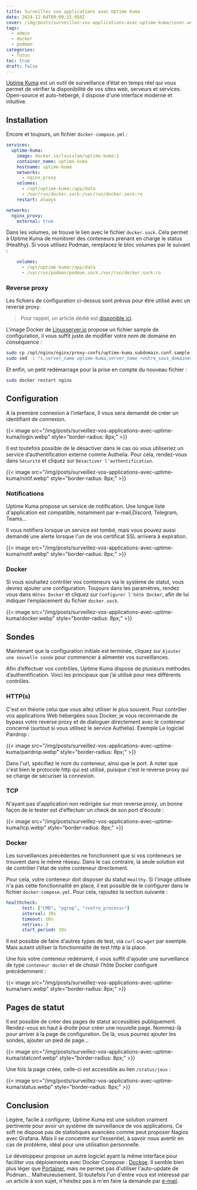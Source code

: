```yaml
---
title: Surveillez vos applications avec Uptime Kuma
date: 2024-12-04T09:09:15.050Z
cover: /img/posts/surveillez-vos-applications-avec-uptime-kuma/cover.webp
tags:
  - admin
  - docker
  - podman
categories:
  - Tutos
toc: true
draft: false
---
```


[Uptime Kuma](https://uptime.kuma.pet/) est un outil de surveillance d’état en temps réel qui vous permet de vérifier la disponibilité de vos sites web, serveurs et services. Open-source et auto-hébergé, il dispose d'une interface moderne et intuitive.

## Installation

Encore et toujours, un fichier `docker-compose.yml` :

```yml
services:
  uptime-kuma:
    image: docker.io/louislam/uptime-kuma:1
    container_name: uptime-kuma
    hostname: uptime-kuma
    networks:
      - nginx_proxy
    volumes:
      - /opt/uptime-kuma:/app/data
      - /var/run/docker.sock:/var/run/docker.sock:ro
    restart: always

networks:
  nginx_proxy:
    external: true
```

Dans les volumes, se trouve le lien avec le fichier `docker.sock`. Cela permet à Uptime Kuma de monitorer des conteneurs prenant en charge le status (Healthy). Si vous utilisez Podman, remplacez le bloc volumes par le suivant :

```yml
    volumes:
      - /opt/uptime-kuma:/app/data
      - /var/run/podman/podman.sock:/var/run/docker.sock:ro
```

### Reverse proxy

Les fichiers de configuration ci-dessus sont prévus pour être utilisé avec un reverse proxy.

> Pour rappel, un article dédié est [disponible ici](/posts/reverse-proxy-nginx/).

L'image Docker de [Linuxserver.io](https://docs.linuxserver.io/general/swag/) propose un fichier sample de configuration, il vous suffit juste de modifier votre nom de domaine en conséquence :

```bash
sudo cp /opt/nginx/nginx/proxy-confs/uptime-kuma.subdomain.conf.sample /opt/nginx/nginx/proxy-confs/uptime-kuma.subdomain.conf
sudo sed -i "s,server_name uptime-kuma,server_name <votre_sous_domaine>,g" /opt/nginx/nginx/proxy-confs/uptime-kuma.subdomain.conf
```

Et enfin, un petit redémarrage pour la prise en compte du nouveau fichier :

```bash
sudo docker restart nginx
```

## Configuration

A la première connexion à l’interface, Il vous sera demandé de créer un identifiant de connexion.

{{< image src="/img/posts/surveillez-vos-applications-avec-uptime-kuma/login.webp" style="border-radius: 8px;" >}}

Il est toutefois possible de le désactiver dans le cas où vous utiliseriez un service d’authentification externe comme Authelia. Pour cela, rendez-vous dans `Sécurité` et cliquez sur `Désactiver l'authentification`.

{{< image src="/img/posts/surveillez-vos-applications-avec-uptime-kuma/notif.webp" style="border-radius: 8px;" >}}

### Notifications

Uptime Kuma propose un service de notification. Une longue liste d'application est compatible, notamment par e-mail,Discord, Telegram, Teams...

Il vous notifiera lorsque un service est tombé, mais vous pouvez aussi demandé une alerte lorsque l'un de vos certificat SSL arrivera à expiration.

{{< image src="/img/posts/surveillez-vos-applications-avec-uptime-kuma/notif.webp" style="border-radius: 8px;" >}}

### Docker

Si vous souhaitez contrôler vos conteneurs via le système de statut, vous devrez ajouter une configuration. Toujours dans les paramètres, rendez vous dans `Hôtes Docker` et cliquez sur `Configurer l'hôte Docker`, afin de lui indiquer l’emplacement du fichier `docker.sock`.

{{< image src="/img/posts/surveillez-vos-applications-avec-uptime-kuma/docker.webp" style="border-radius: 8px;" >}}

## Sondes

Maintenant que la configuration initiale est terminée, cliquez sur `Ajouter une nouvelle sonde` pour commencer à alimenter vos surveillances.

Afin d’effectuer vos contrôles, Uptime Kuma dispose de plusieurs méthodes d’authentification. Voici les principaux que j’ai utilisé pour mes différents contrôles.

### HTTP(s)

C'est en théorie celui que vous allez utiliser le plus souvent. Pour contrôler vos applications Web hébergées sous Docker, je vous recommande de bypass votre reverse proxy et de dialoguer directement avec le conteneur concerné (surtout si vous utilisez le service Authelia). Exemple Le logiciel Pairdrop :

{{< image src="/img/posts/surveillez-vos-applications-avec-uptime-kuma/pairdrop.webp" style="border-radius: 8px;" >}}

Dans l'url, spécifiez le nom du conteneur, ainsi que le port. A noter que c'est bien le protocole http qui est utilisé, puisque c'est le reverse proxy qui se charge de sécuriser la connexion. 

### TCP

N'ayant pas d'application non redirigée sur mon reverse proxy, un bonne façon de le tester est d'effectuer un check de son port d'écoute :

{{< image src="/img/posts/surveillez-vos-applications-avec-uptime-kuma/tcp.webp" style="border-radius: 8px;" >}}

### Docker

Les surveillances précédentes ne fonctionnent que si vos conteneurs se trouvent dans le même réseau. Dans le cas contraire, la seule solution est de contrôler l'état de votre conteneur directement. 

Pour cela, votre conteneur doit disposer du statut `Healthy`. Si l'image utilisée n'a pas cette fonctionnalité en place, il est possible de le configurer dans le fichier `docker-compose.yml`. Pour cela, rajoutez la section suivante : 

```yml
healthcheck:
      test: ["CMD", "pgrep", "<votre_process>"]
      interval: 30s
      timeout: 10s
      retries: 3
      start_period: 10s
```

Il est possible de faire d'autres types de test, via `curl` ou `wget` par exemple. Mais autant utiliser la fonctionnalité de test http à la place.

Une fois votre conteneur redémarré, il vous suffit d'ajouter une surveillance de type `conteneur docker` et de choisir l’hôte Docker configuré précédemment :

{{< image src="/img/posts/surveillez-vos-applications-avec-uptime-kuma/serv.webp" style="border-radius: 8px;" >}}

## Pages de statut

Il est possible de créer des pages de statut accessibles publiquement. Rendez-vous en haut à droite pour créer une nouvelle page. Nommez-là pour arriver à la page de configuration. De là, vous pourrez ajouter les sondes, ajouter un pied de page...

{{< image src="/img/posts/surveillez-vos-applications-avec-uptime-kuma/statconf.webp" style="border-radius: 8px;" >}}

Une fois la page créée, celle-ci est accessible au lien `/status/jeux` :

{{< image src="/img/posts/surveillez-vos-applications-avec-uptime-kuma/status.webp" style="border-radius: 8px;" >}}

## Conclusion

Légère, facile à configurer, Uptime Kuma est une solution vraiment pertinente pour avoir un système de surveillance de vos applications. Ce soft ne dispose pas de statistiques avancées comme peut proposer Nagios avec Grafana. Mais il se concentre sur l’essentiel, à savoir nous avertir en cas de problème, idéal pour une utilisation personnelle.

Le développeur propose un autre logiciel ayant la même interface pour faciliter vos déploiements avec Docker Compose : [Dockge](https://github.com/louislam/dockge). Il semble bien plus léger que [Portainer](/portainer-administrer-vos-conteneurs-via-une-interface-web/), mais ne permet pas d'utiliser l'auto-update de Podman... Malheureusement. Si toutefois l'un d'entre vous est intéressé par un article à son sujet, n'hésitez pas à m'en faire la demande par [e-mail](mailto:contact@jeremky.fr).